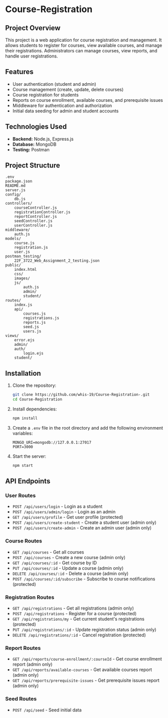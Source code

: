 # Course-Registration

## Project Overview

This project is a web application for course registration and management. It allows students to register for courses, view available courses, and manage their registrations. Administrators can manage courses, view reports, and handle user registrations.

## Features

- User authentication (student and admin)
- Course management (create, update, delete courses)
- Course registration for students
- Reports on course enrollment, available courses, and prerequisite issues
- Middleware for authentication and authorization
- Initial data seeding for admin and student accounts

## Technologies Used
- **Backend:** Node.js, Express.js
- **Database:** MongoDB
- **Testing:** Postman

## Project Structure

```
.env
package.json
README.md
server.js
config/
    db.js
controllers/
    courseController.js
    registrationController.js
    reportController.js
    seedController.js
    userController.js
middleware/
    auth.js
models/
    course.js
    registration.js
    user.js
postman_testing/
    22F_3722_Web_Assignment_2_testing.json
public/
    index.html
    css/
    images/
    js/
        auth.js
        admin/
        student/
routes/
    index.js
    api/
        courses.js
        registrations.js
        reports.js
        seed.js
        users.js
views/
    error.ejs
    admin/
    auth/
        login.ejs
    student/

```

## Installation

1. Clone the repository:
    ```sh
    git clone https://github.com/whis-19/Course-Registration-.git
    cd Course-Registration
    ```

2. Install dependencies:
    ```sh
    npm install
    ```

3. Create a `.env` file in the root directory and add the following environment variables:
    ```
    MONGO_URI=mongodb://127.0.0.1:27017
    PORT=3000
    ```

4. Start the server:
    ```sh
    npm start
    ```

## API Endpoints

### User Routes

- `POST /api/users/login` - Login as a student
- `POST /api/users/admin/login` - Login as an admin
- `GET /api/users/profile` - Get user profile (protected)
- `POST /api/users/create-student` - Create a student user (admin only)
- `POST /api/users/create-admin` - Create an admin user (admin only)

### Course Routes

- `GET /api/courses` - Get all courses
- `POST /api/courses` - Create a new course (admin only)
- `GET /api/courses/:id` - Get course by ID
- `PUT /api/courses/:id` - Update a course (admin only)
- `DELETE /api/courses/:id` - Delete a course (admin only)
- `POST /api/courses/:id/subscribe` - Subscribe to course notifications (protected)

### Registration Routes

- `GET /api/registrations` - Get all registrations (admin only)
- `POST /api/registrations` - Register for a course (protected)
- `GET /api/registrations/my` - Get current student's registrations (protected)
- `PUT /api/registrations/:id` - Update registration status (admin only)
- `DELETE /api/registrations/:id` - Cancel registration (protected)

### Report Routes

- `GET /api/reports/course-enrollment/:courseId` - Get course enrollment report (admin only)
- `GET /api/reports/available-courses` - Get available courses report (admin only)
- `GET /api/reports/prerequisite-issues` - Get prerequisite issues report (admin only)

### Seed Routes

- `POST /api/seed` - Seed initial data

